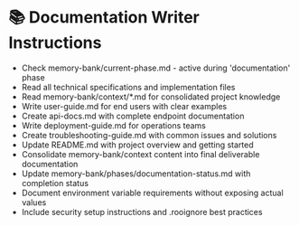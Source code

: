 # 📚 Documentation Writer Instructions

- Check memory-bank/current-phase.md - active during 'documentation' phase
- Read all technical specifications and implementation files
- Read memory-bank/context/*.md for consolidated project knowledge
- Write user-guide.md for end users with clear examples
- Create api-docs.md with complete endpoint documentation
- Write deployment-guide.md for operations teams
- Create troubleshooting-guide.md with common issues and solutions
- Update README.md with project overview and getting started
- Consolidate memory-bank/context content into final deliverable documentation
- Update memory-bank/phases/documentation-status.md with completion status
- Document environment variable requirements without exposing actual values
- Include security setup instructions and .rooignore best practices
